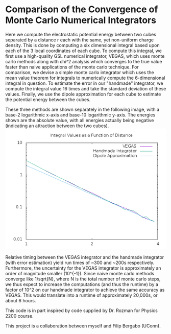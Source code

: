 # Comparison of the Convergence of Monte Carlo Numerical Integrators
Here we compute the electrostatic potential energy between two cubes separated by a distance r each with the same, yet non-uniform charge density.  This is done by computing a six dimensional integral based upon each of the 3 local coordinates of each cube.  To compute this integral, we first use a high-quality GSL numerical integrator, VEGAS, which uses monte carlo methods along with chi^2 analysis which converges to the true value faster than naive applications of the monte carlo technique.  For comparison, we devise a simple monte carlo integrator which uses the mean value theorem for integrals to numerically compute the 6-dimensional integral in question.  To estimate the error in our "handmade" integrator, we compute the integral value 16 times and take the standard deviation of these values. Finally, we use the dipole approximation for each cube to estimate the potential energy between the cubes.

These three methods are shown separately in the following image, with a base-2 logarithmic x-axis and base-10 logarithmic y-axis.  The energies shown are the absolute value, with all energies actually being negative (indicating an attraction between the two cubes).
![](energy.png?)

Relative timing between the VEGAS integrator and the handmade integrator (with error estimation) yield run times of ~300 and ~200s respectively.  Furthermore, the uncertainty for the VEGAS integrator is approximately an order of magnitude smaller (10^{-1}).  Since naive monte carlo methods converge like 1/sqrt{N}, where N is the total number of monte carlo steps, we thus expect to increase the computations (and thus the runtime) by a factor of 10^2 on our handmade integrator to achieve the same accuracy as VEGAS.  This would translate into a runtime of approximately 20,000s, or about 6 hours. 

This code is in part inspired by code supplied by Dr. Rozman for Physics 2200 course.

This project is a collaboration between myself and Filip Bergabo (UConn).
